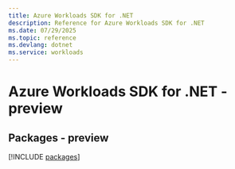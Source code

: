 ```yaml
---
title: Azure Workloads SDK for .NET
description: Reference for Azure Workloads SDK for .NET
ms.date: 07/29/2025
ms.topic: reference
ms.devlang: dotnet
ms.service: workloads
---
```

# Azure Workloads SDK for .NET - preview
## Packages - preview
[!INCLUDE [packages](workloads-index.md)]